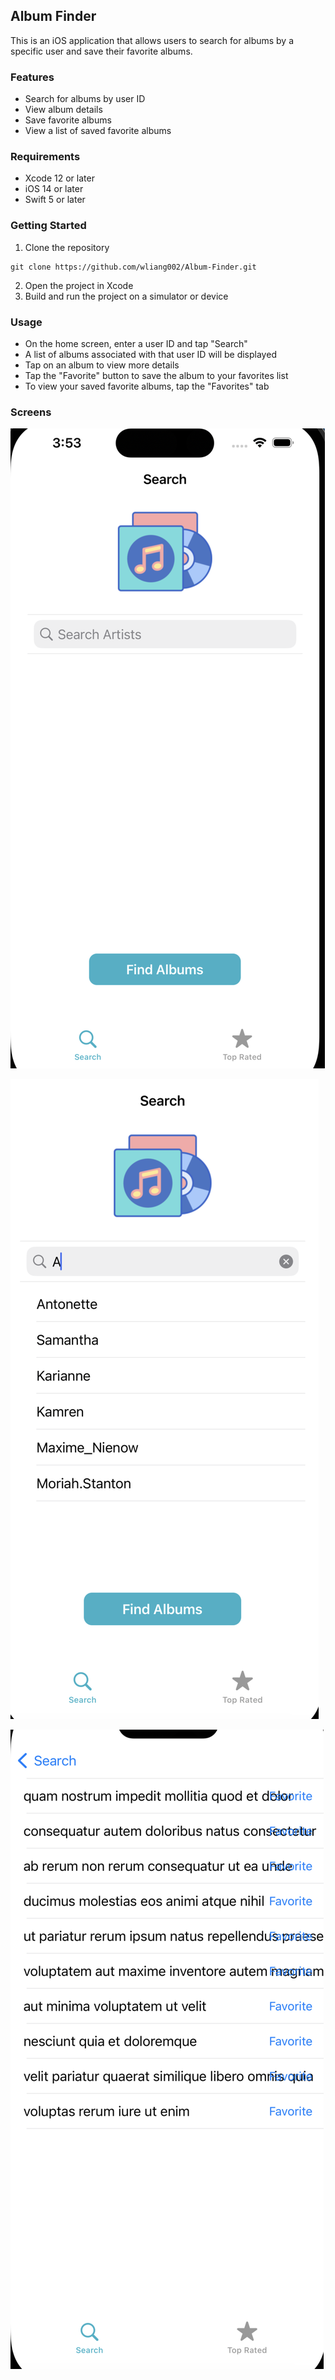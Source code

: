## Album Finder
This is an iOS application that allows users to search for albums by a specific user and save their favorite albums.

### Features
* Search for albums by user ID
* View album details
* Save favorite albums
* View a list of saved favorite albums


### Requirements
* Xcode 12 or later
* iOS 14 or later
* Swift 5 or later

### Getting Started
1. Clone the repository
```
git clone https://github.com/wliang002/Album-Finder.git
```

2. Open the project in Xcode
3. Build and run the project on a simulator or device


### Usage
* On the home screen, enter a user ID and tap "Search"
* A list of albums associated with that user ID will be displayed
* Tap on an album to view more details
* Tap the "Favorite" button to save the album to your favorites list
* To view your saved favorite albums, tap the "Favorites" tab

### Screens
![image name](img/search.png "Seach Screen")

![image name](img/searchRes.png "Seach Screen")

![image name](img/albums.png "Albums Screen")